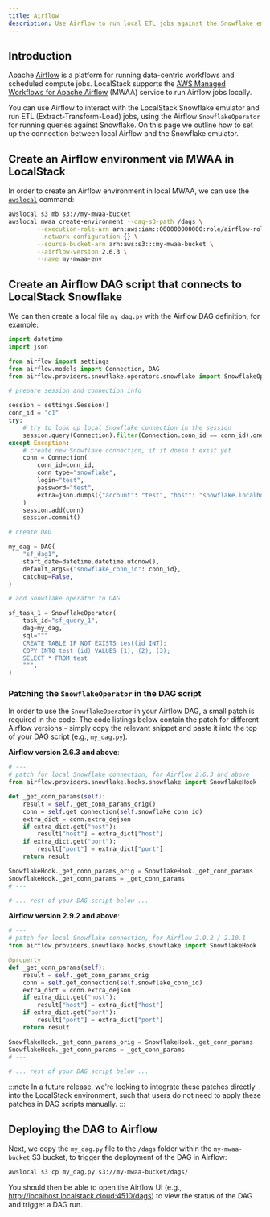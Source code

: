 ```yaml
---
title: Airflow
description: Use Airflow to run local ETL jobs against the Snowflake emulator
---
```


## Introduction
 
Apache [Airflow](https://airflow.apache.org) is a platform for running data-centric workflows and scheduled compute jobs.
LocalStack supports the [AWS Managed Workflows for Apache Airflow](https://docs.localstack.cloud/user-guide/aws/mwaa/) (MWAA) service to run Airflow jobs locally.

You can use Airflow to interact with the LocalStack Snowflake emulator and run ETL (Extract-Transform-Load) jobs, using the Airflow `SnowflakeOperator` for running queries against Snowflake.
On this page we outline how to set up the connection between local Airflow and the Snowflake emulator.

## Create an Airflow environment via MWAA in LocalStack

In order to create an Airflow environment in local MWAA, we can use the [`awslocal`](https://github.com/localstack/awscli-local) command:

```bash
awslocal s3 mb s3://my-mwaa-bucket
awslocal mwaa create-environment --dag-s3-path /dags \
        --execution-role-arn arn:aws:iam::000000000000:role/airflow-role \
        --network-configuration {} \
        --source-bucket-arn arn:aws:s3:::my-mwaa-bucket \
        --airflow-version 2.6.3 \
        --name my-mwaa-env
```

## Create an Airflow DAG script that connects to LocalStack Snowflake

We can then create a local file `my_dag.py` with the Airflow DAG definition, for example:

```python
import datetime
import json

from airflow import settings
from airflow.models import Connection, DAG
from airflow.providers.snowflake.operators.snowflake import SnowflakeOperator

# prepare session and connection info

session = settings.Session()
conn_id = "c1"
try:
    # try to look up local Snowflake connection in the session
    session.query(Connection).filter(Connection.conn_id == conn_id).one()
except Exception:
    # create new Snowflake connection, if it doesn't exist yet
    conn = Connection(
        conn_id=conn_id,
        conn_type="snowflake",
        login="test",
        password="test",
        extra=json.dumps({"account": "test", "host": "snowflake.localhost.localstack.cloud", "port": 4566})
    )
    session.add(conn)
    session.commit()

# create DAG

my_dag = DAG(
    "sf_dag1",
    start_date=datetime.datetime.utcnow(),
    default_args={"snowflake_conn_id": conn_id},
    catchup=False,
)

# add Snowflake operator to DAG

sf_task_1 = SnowflakeOperator(
    task_id="sf_query_1",
    dag=my_dag,
    sql="""
    CREATE TABLE IF NOT EXISTS test(id INT);
    COPY INTO test (id) VALUES (1), (2), (3);
    SELECT * FROM test
    """,
)
```

### Patching the `SnowflakeOperator` in the DAG script

In order to use the `SnowflakeOperator` in your Airflow DAG, a small patch is required in the code.
The code listings below contain the patch for different Airflow versions - simply copy the relevant snippet and paste it into the top of your DAG script (e.g., `my_dag.py`).

**Airflow version 2.6.3 and above**:

```python
# ---
# patch for local Snowflake connection, for Airflow 2.6.3 and above
from airflow.providers.snowflake.hooks.snowflake import SnowflakeHook

def _get_conn_params(self):
    result = self._get_conn_params_orig()
    conn = self.get_connection(self.snowflake_conn_id)
    extra_dict = conn.extra_dejson
    if extra_dict.get("host"):
        result["host"] = extra_dict["host"]
    if extra_dict.get("port"):
        result["port"] = extra_dict["port"]
    return result

SnowflakeHook._get_conn_params_orig = SnowflakeHook._get_conn_params
SnowflakeHook._get_conn_params = _get_conn_params
# ---

# ... rest of your DAG script below ...
```

**Airflow version 2.9.2 and above**:

```python
# ---
# patch for local Snowflake connection, for Airflow 2.9.2 / 2.10.1
from airflow.providers.snowflake.hooks.snowflake import SnowflakeHook

@property
def _get_conn_params(self):
    result = self._get_conn_params_orig
    conn = self.get_connection(self.snowflake_conn_id)
    extra_dict = conn.extra_dejson
    if extra_dict.get("host"):
        result["host"] = extra_dict["host"]
    if extra_dict.get("port"):
        result["port"] = extra_dict["port"]
    return result

SnowflakeHook._get_conn_params_orig = SnowflakeHook._get_conn_params
SnowflakeHook._get_conn_params = _get_conn_params
# ---

# ... rest of your DAG script below ...
```

:::note
In a future release, we're looking to integrate these patches directly into the LocalStack environment, such that users do not need to apply these patches in DAG scripts manually.
:::

## Deploying the DAG to Airflow

Next, we copy the `my_dag.py` file to the `/dags` folder within the `my-mwaa-bucket` S3 bucket, to trigger the deployment of the DAG in Airflow:

```bash
awslocal s3 cp my_dag.py s3://my-mwaa-bucket/dags/
```

You should then be able to open the Airflow UI (e.g., http://localhost.localstack.cloud:4510/dags) to view the status of the DAG and trigger a DAG run.
